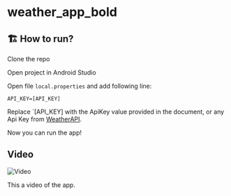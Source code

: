 # weather_app_bold

## 🏗️ How to run?

Clone the repo

Open project in Android Studio

Open file `local.properties` and add following line:

```
API_KEY=[API_KEY]
```
Replace `[API_KEY] with the ApiKey value provided in the document, or any Api Key from [WeatherAPI](https://www.weatherapi.com/).

Now you can run the app!

## Video

![Video](https://github.com/jpsanmiguel/weather_app_bold/assets/31251308/1173fb4f-c608-4bed-8dda-29a9d8b68fbd)

This a video of the app.
